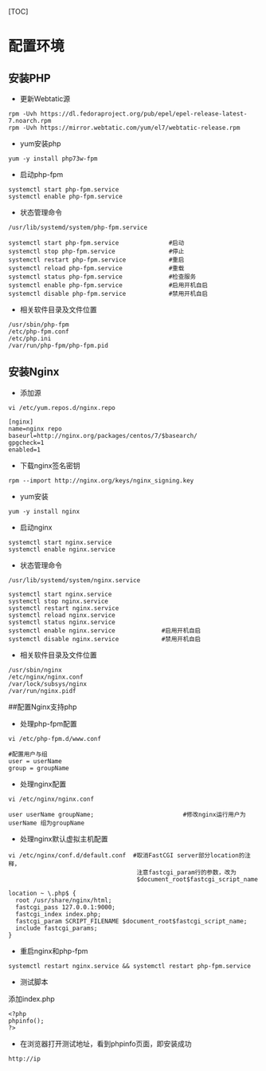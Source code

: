 [TOC]

# 配置环境

## 安装PHP

* 更新Webtatic源

```
rpm -Uvh https://dl.fedoraproject.org/pub/epel/epel-release-latest-7.noarch.rpm
rpm -Uvh https://mirror.webtatic.com/yum/el7/webtatic-release.rpm
```

* yum安装php

```
yum -y install php73w-fpm
```

* 启动php-fpm

```
systemctl start php-fpm.service
systemctl enable php-fpm.service
```

* 状态管理命令

```
/usr/lib/systemd/system/php-fpm.service
```

```
systemctl start php-fpm.service              #启动
systemctl stop php-fpm.service               #停止
systemctl restart php-fpm.service            #重启
systemctl reload php-fpm.service             #重载
systemctl status php-fpm.service             #检查服务
systemctl enable php-fpm.service             #启用开机自启
systemctl disable php-fpm.service            #禁用开机自启
```

* 相关软件目录及文件位置

```
/usr/sbin/php-fpm
/etc/php-fpm.conf
/etc/php.ini
/var/run/php-fpm/php-fpm.pid
```

## 安装Nginx

* 添加源

```
vi /etc/yum.repos.d/nginx.repo
```

```
[nginx]
name=nginx repo
baseurl=http://nginx.org/packages/centos/7/$basearch/
gpgcheck=1
enabled=1
```

* 下载nginx签名密钥

```
rpm --import http://nginx.org/keys/nginx_signing.key
```

* yum安装

```
yum -y install nginx
```

* 启动nginx

```
systemctl start nginx.service
systemctl enable nginx.service
```

* 状态管理命令

```
/usr/lib/systemd/system/nginx.service
```

```
systemctl start nginx.service
systemctl stop nginx.service
systemctl restart nginx.service
systemctl reload nginx.service
systemctl status nginx.service
systemctl enable nginx.service             #启用开机自启
systemctl disable nginx.service            #禁用开机自启
```

* 相关软件目录及文件位置

```
/usr/sbin/nginx
/etc/nginx/nginx.conf
/var/lock/subsys/nginx
/var/run/nginx.pidf
```

##配置Nginx支持php

* 处理php-fpm配置

```
vi /etc/php-fpm.d/www.conf
```

```
#配置用户与组
user = userName
group = groupName
```

* 处理nginx配置

```
vi /etc/nginx/nginx.conf
```

```
user userName groupName;                         #修改nginx运行用户为userName 组为groupName
```

* 处理nginx默认虚拟主机配置

```
vi /etc/nginx/conf.d/default.conf  #取消FastCGI server部分location的注释，
                                    注意fastcgi_param行的参数，改为
                                    $document_root$fastcgi_script_name
```

```
location ~ \.php$ {
  root /usr/share/nginx/html;
  fastcgi_pass 127.0.0.1:9000;
  fastcgi_index index.php;
  fastcgi_param SCRIPT_FILENAME $document_root$fastcgi_script_name;
  include fastcgi_params;
}
```

* 重启nginx和php-fpm


```
systemctl restart nginx.service && systemctl restart php-fpm.service
```

* 测试脚本

添加index.php
```
<?php
phpinfo();
?>
```

* 在浏览器打开测试地址，看到phpinfo页面，即安装成功

```
http://ip
```